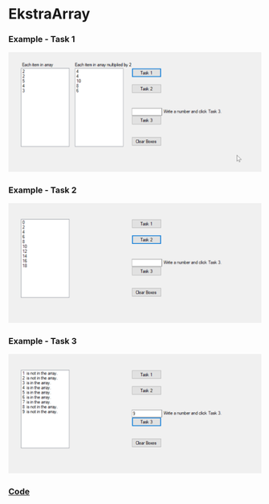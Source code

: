 # EkstraArray

### Example - Task 1
![Eksempel](https://github.com/skrrrm/EkstraArray/blob/master/EkstraArray/Resources/EkstraArray_6XLykuleiE.png)

### Example - Task 2
![Eksempel](https://github.com/skrrrm/EkstraArray/blob/master/EkstraArray/Resources/EkstraArray_euUdNGB8yJ.png)

### Example - Task 3
![Eksempel](https://github.com/skrrrm/EkstraArray/blob/master/EkstraArray/Resources/EkstraArray_5kXl42JXom.png)

### [Code](https://github.com/skrrrm/EkstraArray/blob/e2fa866aaab3c358d54135d168875cf6234d309a/EkstraArray/Form1.cs#L15)
